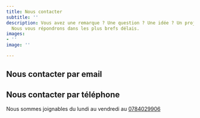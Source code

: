 ```yaml
---
title: Nous contacter
subtitle: ''
description: Vous avez une remarque ? Une question ? Une idée ? Un projet ? Contactez-nous.
  Nous vous répondrons dans les plus brefs délais.
images:
- ''
image: ''

---
```

## Nous contacter par email

<contact-form></contact-form>

## Nous contacter par téléphone

Nous sommes joignables du lundi au vendredi au [0](tel:0606060606)[784029906]()